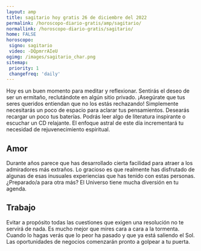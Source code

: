 ```yaml
---
layout: amp
title: sagitario hoy gratis 26 de diciembre del 2022 
permalink: /horoscopo-diario-gratis/amp/sagitario/
normallink: /horoscopo-diario-gratis/sagitario/
home: FALSE
horoscopo:
 signo: sagitario
 video: -DQpmrrAIeU
ogimg: /images/sagitario_char.png
sitemap:
 priority: 1
 changefreq: 'daily'
---
```



Hoy es un buen momento para meditar y reflexionar. Sentirás el deseo de ser un ermitaño, reclutándote en algún sitio privado. ¡Asegúrate que tus seres queridos entiendan que no los estás rechazando! Simplemente necesitarás un poco de espacio para aclarar tus pensamientos. Desearás recargar un poco tus baterías. Podrás leer algo de literatura inspirante o escuchar un CD relajante. El enfoque astral de este día incrementará tu necesidad de rejuvenecimiento espiritual.

## Amor

Durante años parece que has desarrollado cierta facilidad para atraer a los admiradores más extraños. Lo gracioso es que realmente has disfrutado de algunas de esas inusuales experiencias que has tenido con estas personas. ¿Preparado/a para otra más? El Universo tiene mucha diversión en tu agenda.

## Trabajo

Evitar a propósito todas las cuestiones que exigen una resolución no te servirá de nada. Es mucho mejor que mires cara a cara a la tormenta. Cuando lo hagas verás que lo peor ha pasado y que ya está saliendo el Sol. Las oportunidades de negocios comenzarán pronto a golpear a tu puerta.